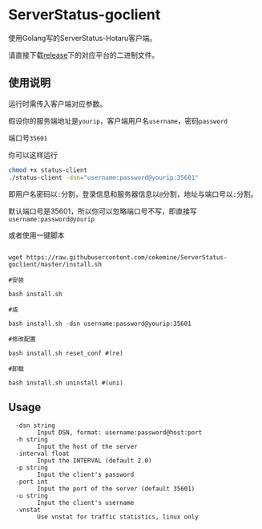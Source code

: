 # ServerStatus-goclient

使用Golang写的ServerStatus-Hotaru客户端。

请直接下载[release](https://github.com/cokemine/ServerStatus-goclient/releases)下的对应平台的二进制文件。

## 使用说明

运行时需传入客户端对应参数。

假设你的服务端地址是`yourip`，客户端用户名`username`，密码`password`

端口号`35601`

你可以这样运行

```bash
chmod +x status-client
./status-client -dsn="username:password@yourip:35601"
```

即用户名密码以`:`分割，登录信息和服务器信息以`@`分割，地址与端口号以`:`分割。

默认端口号是35601，所以你可以忽略端口号不写，即直接写`username:password@yourip`

或者使用一键脚本

```shell

wget https://raw.githubusercontent.com/cokemine/ServerStatus-goclient/master/install.sh

#安装

bash install.sh

#或

bash install.sh -dsn username:password@yourip:35601

#修改配置

bash install.sh reset_conf #(re)

#卸载

bash install.sh uninstall #(uni)

```

## Usage

```
  -dsn string
        Input DSN, format: username:password@host:port
  -h string
        Input the host of the server
  -interval float
        Input the INTERVAL (default 2.0)
  -p string
        Input the client's password
  -port int
        Input the port of the server (default 35601)
  -u string
        Input the client's username
  -vnstat
        Use vnstat for traffic statistics, linux only
```

